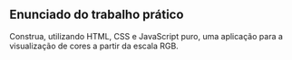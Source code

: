 ## Enunciado do trabalho prático

Construa, utilizando HTML, CSS e JavaScript puro, uma aplicação para a visualização de cores a partir da escala RGB.
